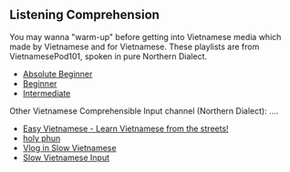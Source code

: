 ## Listening Comprehension

You may wanna "warm-up" before getting into Vietnamese media which made by Vietnamese and for Vietnamese. These playlists are from VietnamesePod101, spoken in pure Northern Dialect.

- [Absolute Beginner](https://www.youtube.com/playlist?list=PLunONiOw9GxL3KEhx7lTJbY8-COYXBkyK)
- [Beginner](https://www.youtube.com/playlist?list=PLunONiOw9GxLoQOkTELRyn8xUgY9MP_PR)
- [Intermediate](https://www.youtube.com/playlist?list=PLunONiOw9GxJqez21K_cBsNV4k_9dPg0U)

Other Vietnamese Comprehensible Input channel (Northern Dialect):
....

- [Easy Vietnamese - Learn Vietnamese from the streets!](https://www.youtube.com/playlist?list=PLA5UIoabheFN8XxzGYrLkEDuhxESQ8kUr)
- [holy phun](https://www.youtube.com/channel/UCBRTv26bFOoQvCsKluwuCDQ)
- [Vlog in Slow Vietnamese](https://www.youtube.com/playlist?list=PLW2Cgj7b_FvjiNUTa4GHRJz2H8SbncPCy)
- [Slow Vietnamese Input](https://www.youtube.com/playlist?list=PLW2Cgj7b_FviK9D0yZ6-n2R3WgeuZieTT)
